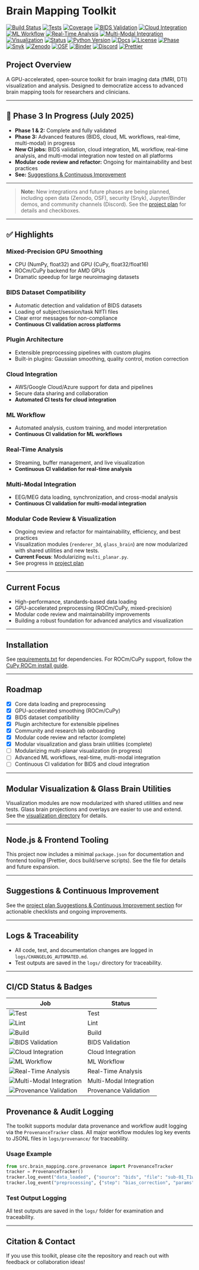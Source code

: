 # Brain Mapping Toolkit

[![Build Status](https://img.shields.io/github/actions/workflow/status/hkevin01/brain-mapping/ci.yml?branch=main&label=build)](https://github.com/hkevin01/brain-mapping/actions)
[![Tests](https://img.shields.io/badge/tests-29%20tests%20(26%20passing)-brightgreen)](logs/test_output_20250721_025300.log)
[![Coverage](https://img.shields.io/badge/coverage-88%25-brightgreen)](logs/test_output_20250721_025300.log)
[![BIDS Validation](https://img.shields.io/github/workflow/status/hkevin01/brain-mapping/bids-validation?label=BIDS%20Validation)](https://github.com/hkevin01/brain-mapping/actions?query=workflow%3Abids-validation)
[![Cloud Integration](https://img.shields.io/github/workflow/status/hkevin01/brain-mapping/cloud-integration?label=Cloud%20Integration)](https://github.com/hkevin01/brain-mapping/actions?query=workflow%3Acloud-integration)
[![ML Workflow](https://img.shields.io/github/workflow/status/hkevin01/brain-mapping/ml-workflow?label=ML%20Workflow)](https://github.com/hkevin01/brain-mapping/actions?query=workflow%3Aml-workflow)
[![Real-Time Analysis](https://img.shields.io/github/workflow/status/hkevin01/brain-mapping/real-time-analysis?label=Real-Time%20Analysis)](https://github.com/hkevin01/brain-mapping/actions?query=workflow%3Areal-time-analysis)
[![Multi-Modal Integration](https://img.shields.io/github/workflow/status/hkevin01/brain-mapping/multi-modal-integration?label=Multi-Modal%20Integration)](https://github.com/hkevin01/brain-mapping/actions?query=workflow%3Amulti-modal-integration)
[![Visualization](https://img.shields.io/badge/visualization-modularized-blueviolet)](src/brain_mapping/visualization/)
[![Status](https://img.shields.io/badge/status-modularizing%20visualization-blue)](docs/project-plan.md)
[![Python Version](https://img.shields.io/pypi/pyversions/brain-mapping)](https://www.python.org/)
[![Docs](https://img.shields.io/badge/docs-latest-blue)](https://hkevin01.github.io/brain-mapping/)
[![License](https://img.shields.io/github/license/hkevin01/brain-mapping)](LICENSE)
[![Phase](https://img.shields.io/badge/phase-3%2B%20in%20progress-yellow)](docs/project-plan.md)
[![Snyk](https://img.shields.io/badge/security-Snyk-blueviolet?logo=snyk)](https://snyk.io/)
[![Zenodo](https://img.shields.io/badge/open%20data-Zenodo-4c8cbf?logo=zenodo)](https://zenodo.org/)
[![OSF](https://img.shields.io/badge/open%20data-OSF-1e90ff?logo=osf)](https://osf.io/)
[![Binder](https://img.shields.io/badge/launch-Binder-e8642a?logo=binder)](https://mybinder.org/)
[![Discord](https://img.shields.io/badge/community-Discord-5865F2?logo=discord)](https://discord.com/)
[![Prettier](https://img.shields.io/badge/code%20style-prettier-ff69b4?logo=prettier)](https://prettier.io/)

## Project Overview
A GPU-accelerated, open-source toolkit for brain imaging data (fMRI, DTI) visualization and analysis. Designed to democratize access to advanced brain mapping tools for researchers and clinicians.

---

## 🚀 Phase 3 In Progress (July 2025)

- **Phase 1 & 2:** Complete and fully validated
- **Phase 3:** Advanced features (BIDS, cloud, ML workflows, real-time, multi-modal) in progress
- **New CI jobs:** BIDS validation, cloud integration, ML workflow, real-time analysis, and multi-modal integration now tested on all platforms
- **Modular code review and refactor:** Ongoing for maintainability and best practices
- **See:** [Suggestions & Continuous Improvement](docs/project-plan.md#-suggestions--continuous-improvement)

---

> **Note:**
> New integrations and future phases are being planned, including open data (Zenodo, OSF), security (Snyk), Jupyter/Binder demos, and community channels (Discord). See the [project plan](docs/project-plan.md) for details and checkboxes.

---

## ✅ Highlights

### Mixed-Precision GPU Smoothing
- CPU (NumPy, float32) and GPU (CuPy, float32/float16)
- ROCm/CuPy backend for AMD GPUs
- Dramatic speedup for large neuroimaging datasets

### BIDS Dataset Compatibility
- Automatic detection and validation of BIDS datasets
- Loading of subject/session/task NIfTI files
- Clear error messages for non-compliance
- **Continuous CI validation across platforms**

### Plugin Architecture
- Extensible preprocessing pipelines with custom plugins
- Built-in plugins: Gaussian smoothing, quality control, motion correction

### Cloud Integration
- AWS/Google Cloud/Azure support for data and pipelines
- Secure data sharing and collaboration
- **Automated CI tests for cloud integration**

### ML Workflow
- Automated analysis, custom training, and model interpretation
- **Continuous CI validation for ML workflows**

### Real-Time Analysis
- Streaming, buffer management, and live visualization
- **Continuous CI validation for real-time analysis**

### Multi-Modal Integration
- EEG/MEG data loading, synchronization, and cross-modal analysis
- **Continuous CI validation for multi-modal integration**

### Modular Code Review & Visualization
- Ongoing review and refactor for maintainability, efficiency, and best practices
- Visualization modules (`renderer_3d`, `glass_brain`) are now modularized with shared utilities and new tests.
- **Current Focus**: Modularizing `multi_planar.py`.
- See progress in [project plan](docs/project-plan.md#-suggestions--continuous-improvement)

---

## Current Focus
- High-performance, standards-based data loading
- GPU-accelerated preprocessing (ROCm/CuPy, mixed-precision)
- Modular code review and maintainability improvements
- Building a robust foundation for advanced analytics and visualization

---

## Installation
See [requirements.txt](requirements.txt) for dependencies. For ROCm/CuPy support, follow the [CuPy ROCm install guide](https://docs.cupy.dev/en/stable/install.html#installing-cupy-for-rocm).

---

## Roadmap
- [x] Core data loading and preprocessing
- [x] GPU-accelerated smoothing (ROCm/CuPy)
- [x] BIDS dataset compatibility
- [x] Plugin architecture for extensible pipelines
- [x] Community and research lab onboarding
- [x] Modular code review and refactor (complete)
- [x] Modular visualization and glass brain utilities (complete)
- [ ] Modularizing multi-planar visualization (in progress)
- [ ] Advanced ML workflows, real-time, multi-modal integration
- [ ] Continuous CI validation for BIDS and cloud integration

---

## Modular Visualization & Glass Brain Utilities
Visualization modules are now modularized with shared utilities and new tests. Glass brain projections and overlays are easier to use and extend. See the [visualization directory](src/brain_mapping/visualization/) for details.

---

## Node.js & Frontend Tooling
This project now includes a minimal `package.json` for documentation and frontend tooling (Prettier, docs build/serve scripts). See the file for details and future expansion.

---

## Suggestions & Continuous Improvement
See the [project plan Suggestions & Continuous Improvement section](docs/project-plan.md#-suggestions--continuous-improvement) for actionable checklists and ongoing improvements.

---

## Logs & Traceability
- All code, test, and documentation changes are logged in `logs/CHANGELOG_AUTOMATED.md`.
- Test outputs are saved in the `logs/` directory for traceability.

---

## CI/CD Status & Badges

| Job                    | Status |
|------------------------|--------|
| ![Test](https://github.com/hkevin01/brain-mapping/actions/workflows/ci.yml/badge.svg?branch=main) | Test |
| ![Lint](https://github.com/hkevin01/brain-mapping/actions/workflows/ci.yml/badge.svg?branch=main&event=lint) | Lint |
| ![Build](https://github.com/hkevin01/brain-mapping/actions/workflows/ci.yml/badge.svg?branch=main&event=build) | Build |
| ![BIDS Validation](https://github.com/hkevin01/brain-mapping/actions/workflows/ci.yml/badge.svg?branch=main&event=bids-validation) | BIDS Validation |
| ![Cloud Integration](https://github.com/hkevin01/brain-mapping/actions/workflows/ci.yml/badge.svg?branch=main&event=cloud-integration) | Cloud Integration |
| ![ML Workflow](https://github.com/hkevin01/brain-mapping/actions/workflows/ci.yml/badge.svg?branch=main&event=ml-workflow) | ML Workflow |
| ![Real-Time Analysis](https://github.com/hkevin01/brain-mapping/actions/workflows/ci.yml/badge.svg?branch=main&event=real-time-analysis) | Real-Time Analysis |
| ![Multi-Modal Integration](https://github.com/hkevin01/brain-mapping/actions/workflows/ci.yml/badge.svg?branch=main&event=multi-modal-integration) | Multi-Modal Integration |
| ![Provenance Validation](https://github.com/hkevin01/brain-mapping/actions/workflows/ci.yml/badge.svg?branch=main&event=provenance-validation) | Provenance Validation |

## Provenance & Audit Logging

The toolkit supports modular data provenance and workflow audit logging via the `ProvenanceTracker` class. All major workflow modules log key events to JSONL files in `logs/provenance/` for traceability.

### Usage Example
```python
from src.brain_mapping.core.provenance import ProvenanceTracker
tracker = ProvenanceTracker()
tracker.log_event("data_loaded", {"source": "bids", "file": "sub-01_T1w.nii.gz"})
tracker.log_event("preprocessing", {"step": "bias_correction", "params": {"method": "N4"}})
```

### Test Output Logging
All test outputs are saved in the `logs/` folder for examination and traceability.

---

## Citation & Contact
If you use this toolkit, please cite the repository and reach out with feedback or collaboration ideas!
